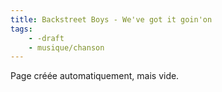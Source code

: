 ```yaml
---
title: Backstreet Boys - We've got it goin'on
tags:
    - -draft
    - musique/chanson
---
```


Page créée automatiquement, mais vide.
